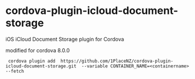 # cordova-plugin-icloud-document-storage
iOS iCloud Document Storage plugin for Cordova

modified for cordova 8.0.0


     cordova plugin add  https://github.com/1PlaceNZ/cordova-plugin-icloud-document-storage.git  --variable CONTAINER_NAME=<containername> --fetch

